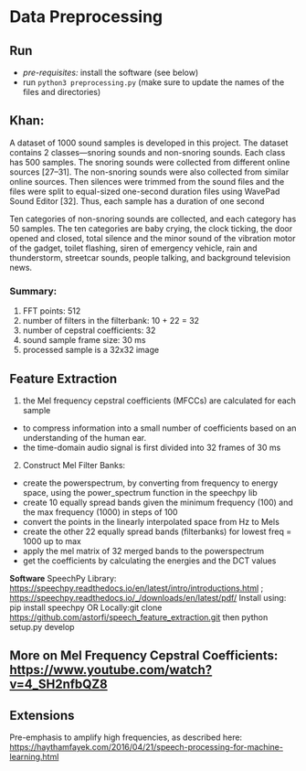 # Data Preprocessing 

## Run 
 - *pre-requisites:* install the software (see below)
 - run `python3 preprocessing.py` (make sure to update the names of the files and directories)

## Khan: 
A dataset of 1000 sound samples is developed in this project. The dataset contains 2 classes—snoring
sounds and non-snoring sounds. Each class has 500 samples. The snoring sounds were collected from
different online sources [27–31]. The non-snoring sounds were also collected from similar online sources.
Then silences were trimmed from the sound files and the files were split to equal-sized one-second
duration files using WavePad Sound Editor [32]. Thus, each sample has a duration of one second

Ten categories of non-snoring sounds are collected, and each category has
50 samples. The ten categories are baby crying, the clock ticking, the door opened and closed, total
silence and the minor sound of the vibration motor of the gadget, toilet flashing, siren of emergency
vehicle, rain and thunderstorm, streetcar sounds, people talking, and background television news.

### Summary: 
1. FFT points: 512
2. number of filters in the filterbank: 10 + 22 = 32
3. number of cepstral coefficients: 32
4. sound sample frame size: 30 ms 
5. processed sample is a 32x32 image 


## Feature Extraction
1. the Mel frequency cepstral coefficients (MFCCs) are calculated for each sample
 - to compress information into a small number of coefficients based on an understanding of the human
ear.
 - the time-domain audio signal is first divided into 32 frames of 30 ms

2. Construct Mel Filter Banks: 
 - create the powerspectrum, by converting from frequency to energy space, using the power_spectrum function in the speechpy lib
 - create 10 equally spread bands given the minimum frequency (100) and the max frequency (1000) in steps of 100
 - convert the points in the linearly interpolated space from Hz to Mels 
 - create the other 22 equally spread bands (filterbanks) for lowest freq = 1000 up to max 
 - apply the mel matrix of 32 merged bands to the powerspectrum 
 - get the coefficients by calculating the energies and the DCT values


**Software**
 SpeechPy Library: https://speechpy.readthedocs.io/en/latest/intro/introductions.html ; https://speechpy.readthedocs.io/_/downloads/en/latest/pdf/
 Install using: pip install speechpy 
 OR 
 Locally:git clone https://github.com/astorfi/speech_feature_extraction.git then python setup.py develop

## More on Mel Frequency Cepstral Coefficients: https://www.youtube.com/watch?v=4_SH2nfbQZ8
 

 ## Extensions 
 Pre-emphasis to amplify high frequencies, as described here: https://haythamfayek.com/2016/04/21/speech-processing-for-machine-learning.html